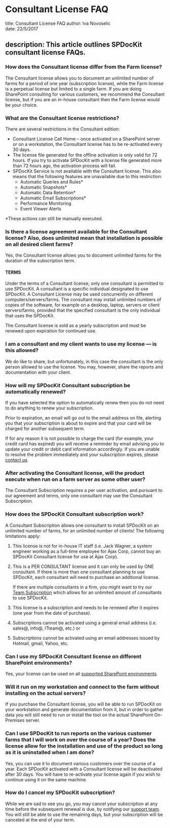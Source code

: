# Consultant License FAQ

title: Consultant License FAQ author: Iva Novoselic  
date: 22/5/2017

## description: This article outlines SPDocKit consultant license FAQs.

### How does the Consultant license differ from the Farm license?

The Consultant license allows you to document an unlimited number of farms for a period of one year \(subscription license\), while the Farm license is a perpetual license but limited to a single farm. If you are doing SharePoint consulting for various customers, we recommend the Consultant license, but if you are an in-house consultant then the Farm license would be your choice.

### What are the Consultant license restrictions?

There are several restrictions in the Consultant edition:

* Consultant License Call Home – once activated on a SharePoint server or on a workstation, the Consultant license has to be re-activated every 30 days.
* The license file generated for the offline activation is only valid for 72 hours. If you try to activate SPDocKit with a license file generated more than 72 hours ago, the activation process will fail.
* SPDocKit Service is not available with the Consultant license. This also means that the following features are unavailable due to this restriction:
  * Automatic Queries and Rules\*
  * Automatic Snapshots\*
  * Automatic Data Retention\*
  * Automatic Email Subscriptions\*
  * Performance Monitoring
  * Event Viewer Alerts

\*These actions can still be manually executed.

### Is there a license agreement available for the Consultant license? Also, does unlimited mean that installation is possible on all desired client farms?

Yes, the Consultant license allows you to document unlimited farms for the duration of the subscription term.

#### TERMS

Under the terms of a Consultant license, only one consultant is permitted to use SPDocKit. A consultant is a specific individual designated to use SPDocKit. A Consultant License may be used concurrently on different computers/servers/farms. The consultant may install unlimited numbers of copies of the software, for example on a desktop, laptop, servers or client servers/farms, provided that the specified consultant is the only individual that uses the SPDocKit.

The Consultant license is sold as a yearly subscription and must be renewed upon expiration for continued use.

### I am a consultant and my client wants to use my license — is this allowed?

We do like to share, but unfortunately, in this case the consultant is the only person allowed to use the license. You may, however, share the reports and documentation with your client.

### How will my SPDocKit Consultant subscription be automatically renewed?

If you have selected the option to automatically renew then you do not need to do anything to renew your subscription.

Prior to expiration, an email will go out to the email address on file, alerting you that your subscription is about to expire and that your card will be charged for another subsequent term.

If for any reason it is not possible to charge the card \(for example, your credit card has expired\) you will receive a reminder by email advising you to update your credit or debit card information accordingly. If you are unable to resolve the problem immediately and your subscription expires, please [contact us](https://www.spdockit.com/support/contact-us/).

### After activating the Consultant license, will the product execute when run on a farm server as some other user?

The Consultant Subscription requires a per user activation, and pursuant to our agreement and terms, only one consultant may use the Consultant Subscription.

### How does the SPDocKit Consultant subscription work?

A Consultant Subscription allows one consultant to install SPDocKit on an unlimited number of farms, for an unlimited number of clients! The following limitations apply:

1. This license is not for in-house IT staff \(i.e. Jack Wagner, a system engineer working as a full-time employee for Ajax Corp, cannot buy an SPDocKit Consultant license for use at Ajax Corp\).
2. This is a PER CONSULTANT license and it can only be used by ONE consultant. If there is more than one consultant planning to use SPDocKit, each consultant will need to purchase an additional license.  

   If there are multiple consultants in a firm, you might want to try our [Team Subscription](https://www.spdockit.com/orders/) which allows for an unlimited amount of consultants to use SPDocKit.

3. This license is a subscription and needs to be renewed after it expires \(one year from the date of purchase\).
4. Subscriptions cannot be activated using a general email address \(i.e. sales@, info@, ITteam@, etc.\) or
5. Subscriptions cannot be activated using an email addresses issued by Hotmail, gmail, Yahoo, etc.

### Can I use my SPDocKit Consultant license on different SharePoint environments?

Yes, your license can be used on all [supported SharePoint environments](../requirements/supported-sharepoint-editions.md).

### Will it run on my workstation and connect to the farm without installing on the actual servers?

If you purchase the Consultant license, you will be able to run SPDocKit on your workstation and generate documentation from it, but in order to gather data you will still need to run or install the tool on the actual SharePoint On-Premises server.

### Can I use SPDocKit to run reports on the various customer farms that I will work on over the course of a year? Does the license allow for the installation and use of the product so long as it is uninstalled when I am done?

Yes, you can use it to document various customers over the course of a year. Each SPDocKit activated with a Consultant license will be deactivated after 30 days. You will have to re-activate your license again if you wish to continue using it on the same machine.

### How do I cancel my SPDocKit subscription?

While we are sad to see you go, you may cancel your subscription at any time before the subsequent renewal is due, by notifying our [support team](https://www.spdockit.com/support/contact-us/). You will still be able to use the remaining days, but your subscription will be canceled at the end of your term.

